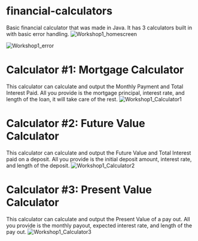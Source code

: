# financial-calculators
Basic financial calculator that was made in Java. It has 3 calculators built in with basic error handling.
![Workshop1_homescreen](https://github.com/RTech666/financial_calculators/assets/32269553/f31dcdde-bbda-42df-9b42-9e6b92e18da8)

![Workshop1_error](https://github.com/RTech666/financial_calculators/assets/32269553/66d0e415-482f-4d37-9acd-c5058d1dbb4f)

# Calculator #1: Mortgage Calculator
This calculator can calculate and output the Monthly Payment and Total Interest Paid. All you provide is the mortgage principal, interest rate, and length of the loan, it will take care of the rest.
![Workshop1_Calculator1](https://github.com/RTech666/financial_calculators/assets/32269553/d1c4f196-23af-44f3-b06e-be80e3a1da47)

# Calculator #2: Future Value Calculator
This calculator can calculate and output the Future Value and Total Interest paid on a deposit. All you provide is the initial deposit amount, interest rate, and length of the deposit.
![Workshop1_Calculator2](https://github.com/RTech666/financial_calculators/assets/32269553/c50d7cb0-688d-466a-a81b-844004c8e959)

# Calculator #3: Present Value Calculator
This calculator can calculate and output the Present Value of a pay out. All you provide is the monthly payout, expected interest rate, and length of the pay out.
![Workshop1_Calculator3](https://github.com/RTech666/financial_calculators/assets/32269553/96548465-cf20-4f64-8b7c-ac87eca62855)
